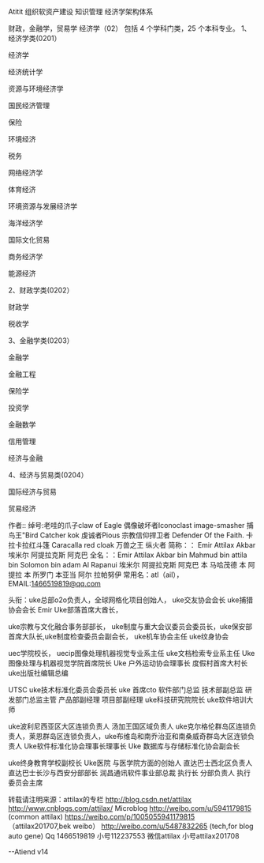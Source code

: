 Atitit 组织软资产建设 知识管理 经济学架构体系

财政，金融学，贸易学
经济学（02） 包括 4 个学科门类，25 个本科专业。
1、经济学类(0201）

经济学


经济统计学


资源与环境经济学


国民经济管理


保险


环境经济


税务


网络经济学


体育经济


环境资源与发展经济学


海洋经济学


国际文化贸易


商务经济学


能源经济

2、财政学类(0202）

财政学


税收学

3、金融学类(0203）

金融学


金融工程


保险学


投资学


金融数学


信用管理


经济与金融

4、经济与贸易类(0204）

国际经济与贸易


贸易经济

 


作者:: 绰号:老哇的爪子claw of Eagle 偶像破坏者Iconoclast image-smasher
捕鸟王"Bird Catcher  kok  虔诚者Pious 宗教信仰捍卫者 Defender Of the Faith. 卡拉卡拉红斗篷 Caracalla red cloak 万兽之王  纵火者 
简称：： Emir Attilax Akbar 埃米尔 阿提拉克斯 阿克巴
全名：：Emir Attilax Akbar bin Mahmud bin  attila bin Solomon bin adam Al Rapanui 埃米尔 阿提拉克斯 阿克巴 本 马哈茂德 本 阿提拉 本 所罗门 本亚当  阿尔 拉帕努伊
常用名：atl（ail），  EMAIL:1466519819@qq.com


头衔：uke总部o2o负责人，全球网格化项目创始人，
uke交友协会会长  uke捕猎协会会长 Emir Uke部落首席大酋长，


uke宗教与文化融合事务部部长，  uke制度与重大会议委员会委员长，uke保安部首席大队长,uke制度检查委员会副会长， uke机车协会主任 uke纹身协会 

 uec学院校长， uecip图像处理机器视觉专业系主任   uke文档检索专业系主任
Uke图像处理与机器视觉学院首席院长
Uke 户外运动协会理事长  度假村首席大村长   uke出版社编辑总编


UTSC uke技术标准化委员会委员长 uke 首席cto   软件部门总监 技术部副总监  研发部门总监主管  产品部副经理 项目部副经理   uke科技研究院院长 uke软件培训大师

uke波利尼西亚区大区连锁负责人 汤加王国区域负责人 uke克尔格伦群岛区连锁负责人，莱恩群岛区连锁负责人，uke布维岛和南乔治亚和南桑威奇群岛大区连锁负责人 
 Uke软件标准化协会理事长理事长 Uke 数据库与存储标准化协会副会长 
 
uke终身教育学校副校长   Uke医院 与医学院方面的创始人
直达巴士西北区负责人   直达巴士长沙与西安分部部长
润昌通讯软件事业部总裁 执行长 分部负责人  执行委员会主席 

转载请注明来源：attilax的专栏  http://blog.csdn.net/attilax
http://www.cnblogs.com/attilax/
Microblog
http://weibo.com/u/5941179815   (common attilax)
https://weibo.com/p/1005055941179815  （attilax201707,bek weibo）
http://weibo.com/u/5487832265 (tech,for blog auto gene)
Qq 1466519819  小号112237553
 微信attilax  小号attilax201708



--Atiend  v14


